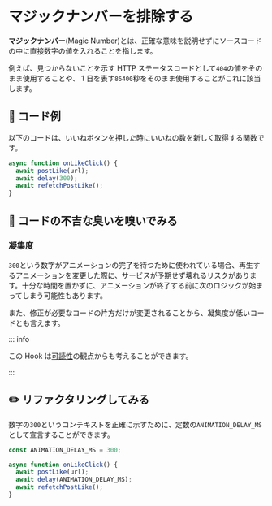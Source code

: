 # マジックナンバーを排除する

<div style="margin-top: 16px">
<Badge type="info" text="응집도" />
</div>

**マジックナンバー**(Magic Number)とは、正確な意味を説明せずにソースコードの中に直接数字の値を入れることを指します。

例えば、見つからないことを示す HTTP ステータスコードとして`404`の値をそのまま使用することや、
1 日を表す`86400`秒をそのまま使用することがこれに該当します。

## 📝 コード例

以下のコードは、いいねボタンを押した時にいいねの数を新しく取得する関数です。

```typescript 3
async function onLikeClick() {
  await postLike(url);
  await delay(300);
  await refetchPostLike();
}
```

## 👃 コードの不吉な臭いを嗅いでみる

### 凝集度

`300`という数字がアニメーションの完了を待つために使われている場合、再生するアニメーションを変更した際に、サービスが予期せず壊れるリスクがあります。十分な時間を置かずに、アニメーションが終了する前に次のロジックが始まってしまう可能性もあります。

また、修正が必要なコードの片方だけが変更されることから、凝集度が低いコードとも言えます。

::: info

この Hook は[可読性](./magic-number-readability.md)の観点からも考えることができます。

:::

## ✏️ リファクタリングしてみる

数字の`300`というコンテキストを正確に示すために、定数の`ANIMATION_DELAY_MS`として宣言することができます。

```typescript 1,5
const ANIMATION_DELAY_MS = 300;

async function onLikeClick() {
  await postLike(url);
  await delay(ANIMATION_DELAY_MS);
  await refetchPostLike();
}
```
